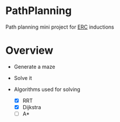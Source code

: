 # PathPlanning

Path planning mini project for [ERC](https://erc-bpgc.github.io/) inductions

# Overview
- Generate a maze
- Solve it 

- Algorithms used for solving


    - [x] RRT
    - [x] Dijkstra 
    - [ ] A*
